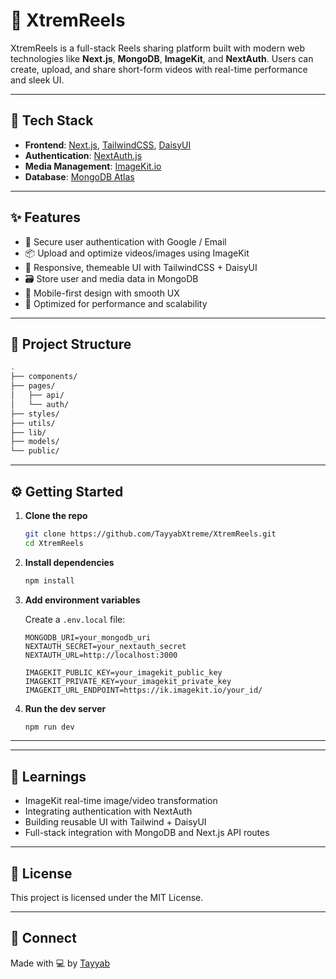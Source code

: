 # 🚀 XtremReels

XtremReels is a full-stack Reels sharing platform built with modern web technologies like **Next.js**, **MongoDB**, **ImageKit**, and **NextAuth**. Users can create, upload, and share short-form videos with real-time performance and sleek UI.

<!-- ![XtremReels Banner](https://ik.imagekit.io/your-imagekit-id/banner.png) -->

---

## 🧰 Tech Stack

* **Frontend**: [Next.js](https://nextjs.org/), [TailwindCSS](https://tailwindcss.com/), [DaisyUI](https://daisyui.com/)
* **Authentication**: [NextAuth.js](https://next-auth.js.org/)
* **Media Management**: [ImageKit.io](https://imagekit.io/)
* **Database**: [MongoDB Atlas](https://www.mongodb.com/atlas)

---

## ✨ Features

* 🔐 Secure user authentication with Google / Email
* 📦 Upload and optimize videos/images using ImageKit
* 🧵 Responsive, themeable UI with TailwindCSS + DaisyUI
* 🗃️ Store user and media data in MongoDB
* 📱 Mobile-first design with smooth UX
* 🚀 Optimized for performance and scalability

---

## 📁 Project Structure

```bash
.
├── components/
├── pages/
│   ├── api/
│   └── auth/
├── styles/
├── utils/
├── lib/
├── models/
└── public/
```

---

## ⚙️ Getting Started

1. **Clone the repo**

   ```bash
   git clone https://github.com/TayyabXtreme/XtremReels.git
   cd XtremReels
   ```

2. **Install dependencies**

   ```bash
   npm install
   ```

3. **Add environment variables**

   Create a `.env.local` file:

   ```env
   MONGODB_URI=your_mongodb_uri
   NEXTAUTH_SECRET=your_nextauth_secret
   NEXTAUTH_URL=http://localhost:3000

   IMAGEKIT_PUBLIC_KEY=your_imagekit_public_key
   IMAGEKIT_PRIVATE_KEY=your_imagekit_private_key
   IMAGEKIT_URL_ENDPOINT=https://ik.imagekit.io/your_id/
   ```

4. **Run the dev server**

   ```bash
   npm run dev
   ```

---

<!-- ## 🖼️ Screenshots (Optional)

| Auth Page                                        | Feed                                             | Upload                                               |
| ------------------------------------------------ | ------------------------------------------------ | ---------------------------------------------------- |
| ![Auth](https://ik.imagekit.io/your-id/auth.png) | ![Feed](https://ik.imagekit.io/your-id/feed.png) | ![Upload](https://ik.imagekit.io/your-id/upload.png) | -->

---

## 🧠 Learnings

* ImageKit real-time image/video transformation
* Integrating authentication with NextAuth
* Building reusable UI with Tailwind + DaisyUI
* Full-stack integration with MongoDB and Next.js API routes

---

## 📜 License

This project is licensed under the MIT License.

---

## 🔗 Connect

Made with 💻 by [Tayyab](https://github.com/TayyabXtreme)
